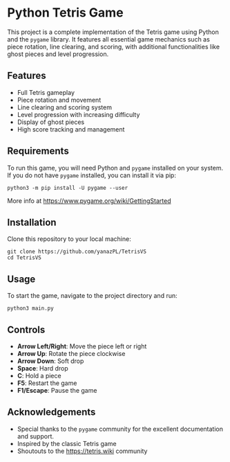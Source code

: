 # Python Tetris Game

This project is a complete implementation of the Tetris game using Python and the `pygame` library. It features all essential game mechanics such as piece rotation, line clearing, and scoring, with additional functionalities like ghost pieces and level progression.

## Features

- Full Tetris gameplay
- Piece rotation and movement
- Line clearing and scoring system
- Level progression with increasing difficulty
- Display of ghost pieces
- High score tracking and management

## Requirements

To run this game, you will need Python and `pygame` installed on your system. If you do not have `pygame` installed, you can install it via pip:
```
python3 -m pip install -U pygame --user
``` 
More info at https://www.pygame.org/wiki/GettingStarted

## Installation

Clone this repository to your local machine:
```
git clone https://github.com/yanazPL/TetrisVS
cd TetrisVS
```
## Usage

To start the game, navigate to the project directory and run:
```
python3 main.py
```

## Controls

- **Arrow Left/Right**: Move the piece left or right
- **Arrow Up**: Rotate the piece clockwise
- **Arrow Down**: Soft drop
- **Space**: Hard drop
- **C**: Hold a piece
- **F5**: Restart the game
- **F1/Escape**: Pause the game

## Acknowledgements

- Special thanks to the `pygame` community for the excellent documentation and support.
- Inspired by the classic Tetris game
- Shoutouts to the https://tetris.wiki community
